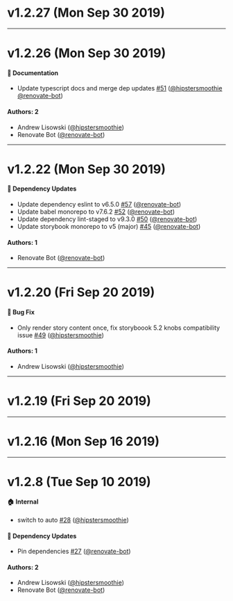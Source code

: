 # v1.2.27 (Mon Sep 30 2019)



---

# v1.2.26 (Mon Sep 30 2019)

#### 📝  Documentation

- Update typescript docs and merge dep updates [#51](https://github.com/hipstersmoothie/storybook-addon-react-docgen/pull/51) ([@hipstersmoothie](https://github.com/hipstersmoothie) [@renovate-bot](https://github.com/renovate-bot))

#### Authors: 2

- Andrew Lisowski ([@hipstersmoothie](https://github.com/hipstersmoothie))
- Renovate Bot ([@renovate-bot](https://github.com/renovate-bot))

---

# v1.2.22 (Mon Sep 30 2019)

#### 🔩 Dependency Updates

- Update dependency eslint to v6.5.0 [#57](https://github.com/hipstersmoothie/storybook-addon-react-docgen/pull/57) ([@renovate-bot](https://github.com/renovate-bot))
- Update babel monorepo to v7.6.2 [#52](https://github.com/hipstersmoothie/storybook-addon-react-docgen/pull/52) ([@renovate-bot](https://github.com/renovate-bot))
- Update dependency lint-staged to v9.3.0 [#50](https://github.com/hipstersmoothie/storybook-addon-react-docgen/pull/50) ([@renovate-bot](https://github.com/renovate-bot))
- Update storybook monorepo to v5 (major) [#45](https://github.com/hipstersmoothie/storybook-addon-react-docgen/pull/45) ([@renovate-bot](https://github.com/renovate-bot))

#### Authors: 1

- Renovate Bot ([@renovate-bot](https://github.com/renovate-bot))

---

# v1.2.20 (Fri Sep 20 2019)

#### 🐛  Bug Fix

- Only render story content once, fix storyboook 5.2 knobs compatibility issue [#49](https://github.com/hipstersmoothie/storybook-addon-react-docgen/pull/49) ([@hipstersmoothie](https://github.com/hipstersmoothie))

#### Authors: 1

- Andrew Lisowski ([@hipstersmoothie](https://github.com/hipstersmoothie))

---

# v1.2.19 (Fri Sep 20 2019)



---

# v1.2.16 (Mon Sep 16 2019)



---

# v1.2.8 (Tue Sep 10 2019)

#### 🏠  Internal

- switch to auto [#28](https://github.com/hipstersmoothie/storybook-addon-react-docgen/pull/28) ([@hipstersmoothie](https://github.com/hipstersmoothie))

#### 🔩 Dependency Updates

- Pin dependencies [#27](https://github.com/hipstersmoothie/storybook-addon-react-docgen/pull/27) ([@renovate-bot](https://github.com/renovate-bot))

#### Authors: 2

- Andrew Lisowski ([@hipstersmoothie](https://github.com/hipstersmoothie))
- Renovate Bot ([@renovate-bot](https://github.com/renovate-bot))